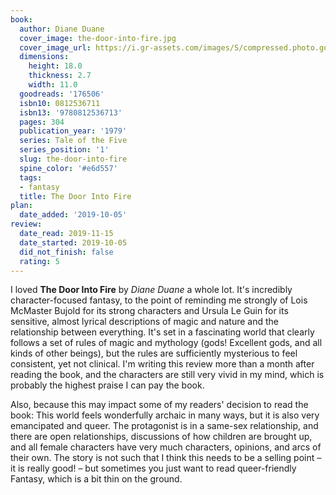 ```yaml
---
book:
  author: Diane Duane
  cover_image: the-door-into-fire.jpg
  cover_image_url: https://i.gr-assets.com/images/S/compressed.photo.goodreads.com/books/1520785510l/176506._SY160_.jpg
  dimensions:
    height: 18.0
    thickness: 2.7
    width: 11.0
  goodreads: '176506'
  isbn10: 0812536711
  isbn13: '9780812536713'
  pages: 304
  publication_year: '1979'
  series: Tale of the Five
  series_position: '1'
  slug: the-door-into-fire
  spine_color: '#e6d557'
  tags:
  - fantasy
  title: The Door Into Fire
plan:
  date_added: '2019-10-05'
review:
  date_read: 2019-11-15
  date_started: 2019-10-05
  did_not_finish: false
  rating: 5
---
```


I loved **The Door Into Fire** by *Diane Duane* a whole lot. It's incredibly character-focused fantasy, to the point of reminding me strongly of Lois McMaster Bujold for its strong characters and Ursula Le Guin for its sensitive, almost lyrical descriptions of magic and nature and the relationship between everything. It's set in a fascinating world that clearly follows a set of rules of magic and mythology (gods! Excellent gods, and all kinds of other beings), but the rules are sufficiently mysterious to feel consistent, yet not clinical. I'm writing this review more than a month after reading the book, and the characters are still very vivid in my mind, which is probably the highest praise I can pay the book.

Also, because this may impact some of my readers' decision to read the book: This world feels wonderfully archaic in many ways, but it is also very emancipated and queer. The protagonist is in a same-sex relationship, and there are open relationships, discussions of how children are brought up, and all female characters have very much characters, opinions, and arcs of their own. The story is not such that I think this needs to be a selling point – it is really good! – but sometimes you just want to read queer-friendly Fantasy, which is a bit thin on the ground.
